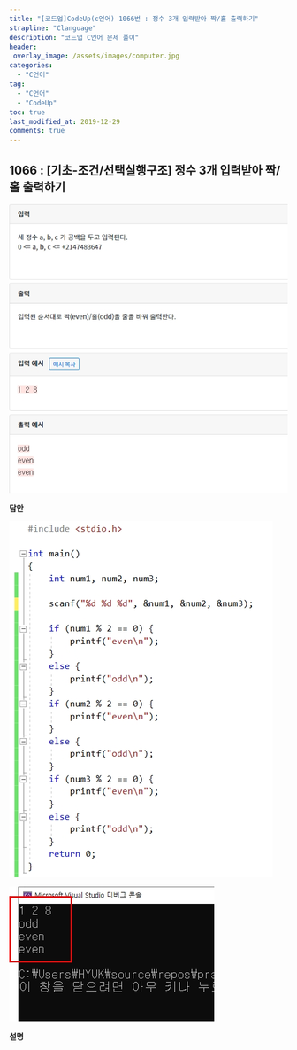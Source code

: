 ```yaml
---
title: "[코드업]CodeUp(c언어) 1066번 : 정수 3개 입력받아 짝/홀 출력하기"
strapline: "Clanguage"
description: "코드업 C언어 문제 풀이"
header:
 overlay_image: /assets/images/computer.jpg
categories:
  - "C언어"
tag:
  - "C언어"
  - "CodeUp"
toc: true
last_modified_at: 2019-12-29
comments: true
---
```


## 1066 : [기초-조건/선택실행구조] 정수 3개 입력받아 짝/홀 출력하기

![c1066](/assets/images/c1066.jpg)

**답안**<br>

![c1066](/assets/images/c1066-2.jpg)

![c1066](/assets/images/c1066-1.jpg)

**설명**

